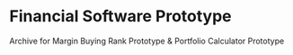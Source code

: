 # Financial Software Prototype
Archive for Margin Buying Rank Prototype & Portfolio Calculator Prototype
